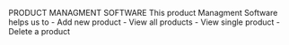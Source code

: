 PRODUCT MANAGMENT SOFTWARE
This product Managment Software helps us to 
    - Add new product
    - View all products
    - View single product
    - Delete a product